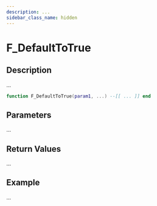 ```yaml
---
description: ...
sidebar_class_name: hidden
---
```


# F_DefaultToTrue

## Description

...

```lua
function F_DefaultToTrue(param1, ...) --[[ ... ]] end
```

## Parameters

...

## Return Values

...

## Example

...

